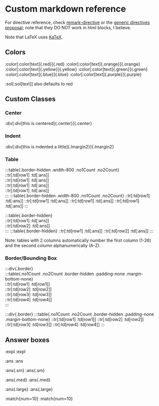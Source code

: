# Custom markdown reference

For directive reference, check [remark-directive](https://github.com/remarkjs/remark-directive) or the [generic directives proposal](https://talk.commonmark.org/t/generic-directives-plugins-syntax/444); note that they DO NOT work in html blocks, I believe.

Note that LaTeX uses [KaTeX](https://talk.commonmark.org/t/generic-directives-plugins-syntax/444). 

## Colors

:color[\:color[text]{.red}]{.red} 
:color[\:color[text]{.orange}]{.orange}
:color[\:color[text]{.yellow}]{.yellow} 
:color[\:color[text]{.green}]{.green} 
:color[\:color[text]{.blue}]{.blue} 
:color[\:color[text]{.purple}]{.purple}

:sol[\:sol[text]] also defaults to red

## Custom Classes

### Center

:div[\:div[this is centered]{.center}]{.center}

### Indent

:div[\:div[this is indented a little]{.lmargin2}]{.lmargin2}

### Table

\:::table{.border-hidden .width-800 .no1Count .no2Count}
<br>\::tr[\:td[row1] \:td[\:ans]]
<br>\::tr[\:td[row1] \:td[\:ans]]
<br>\::tr[\:td[row1] \:td[\:ans]]
<br>\::tr[\:td[row1] \:td[\:ans]]
<br>\:::
:::table{.border-hidden .width-800 .no1Count .no2Count}
::tr[:td[row1] :td[:ans]]
::tr[:td[row1] :td[:ans]]
::tr[:td[row1] :td[:ans]]
::tr[:td[row1] :td[:ans]]
:::


\:::table{.border-hidden}
<br>\::tr[\:td[row1] \:td[\:ans]]
<br>\::tr[\:td[row2] \:td[\:ans]]
<br>\:::
:::table{.border-hidden}
::tr[:td[row1] :td[:ans]]
::tr[:td[row2] :td[:ans]]
:::

Note: tables with 2 columns automatically number the first column (1-26) and the second column alphanumerically (A-Z). 

### Border/Bounding Box

<div>
:::div{.border}
<br>:::table{.no1Count .no2Count .border-hidden .padding-none .margin-bottom-none}
<br>::tr[:td[row1] :td[row1]]
<br>::tr[:td[row2] :td[row2]]
<br>::tr[:td[row3] :td[row3]]
<br>::tr[:td[row4] :td[row4]]
<br>:::
</div>

:::div{.border}
:::table{.no1Count .no2Count .border-hidden .padding-none .margin-bottom-none}
::tr[:td[row1] :td[row1]]
::tr[:td[row2] :td[row2]]
::tr[:td[row3] :td[row3]]
::tr[:td[row4] :td[row4]]
:::

## Answer boxes

\:expl
:expl

\:ans :ans

\:ans{.sm} :ans{.sm}

\:ans{.med} :ans{.med}

\:ans{.large} :ans{.large}


\:match{num=10}
:match{num=10}
